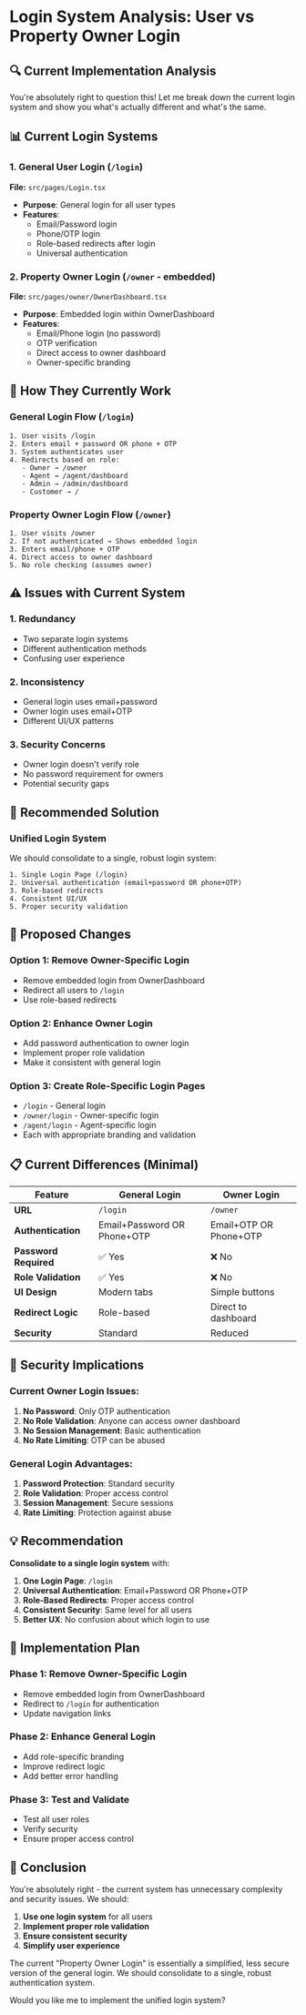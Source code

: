 # Login System Analysis: User vs Property Owner Login

## 🔍 Current Implementation Analysis

You're absolutely right to question this! Let me break down the current login system and show you what's actually different and what's the same.

## 📊 Current Login Systems

### **1. General User Login** (`/login`)
**File:** `src/pages/Login.tsx`
- **Purpose**: General login for all user types
- **Features**:
  - Email/Password login
  - Phone/OTP login
  - Role-based redirects after login
  - Universal authentication

### **2. Property Owner Login** (`/owner` - embedded)
**File:** `src/pages/owner/OwnerDashboard.tsx`
- **Purpose**: Embedded login within OwnerDashboard
- **Features**:
  - Email/Phone login (no password)
  - OTP verification
  - Direct access to owner dashboard
  - Owner-specific branding

## 🔄 How They Currently Work

### **General Login Flow** (`/login`)
```
1. User visits /login
2. Enters email + password OR phone + OTP
3. System authenticates user
4. Redirects based on role:
   - Owner → /owner
   - Agent → /agent/dashboard
   - Admin → /admin/dashboard
   - Customer → /
```

### **Property Owner Login Flow** (`/owner`)
```
1. User visits /owner
2. If not authenticated → Shows embedded login
3. Enters email/phone + OTP
4. Direct access to owner dashboard
5. No role checking (assumes owner)
```

## ⚠️ Issues with Current System

### **1. Redundancy**
- Two separate login systems
- Different authentication methods
- Confusing user experience

### **2. Inconsistency**
- General login uses email+password
- Owner login uses email+OTP
- Different UI/UX patterns

### **3. Security Concerns**
- Owner login doesn't verify role
- No password requirement for owners
- Potential security gaps

## 🎯 Recommended Solution

### **Unified Login System**
We should consolidate to a single, robust login system:

```
1. Single Login Page (/login)
2. Universal authentication (email+password OR phone+OTP)
3. Role-based redirects
4. Consistent UI/UX
5. Proper security validation
```

## 🔧 Proposed Changes

### **Option 1: Remove Owner-Specific Login**
- Remove embedded login from OwnerDashboard
- Redirect all users to `/login`
- Use role-based redirects

### **Option 2: Enhance Owner Login**
- Add password authentication to owner login
- Implement proper role validation
- Make it consistent with general login

### **Option 3: Create Role-Specific Login Pages**
- `/login` - General login
- `/owner/login` - Owner-specific login
- `/agent/login` - Agent-specific login
- Each with appropriate branding and validation

## 📋 Current Differences (Minimal)

| Feature | General Login | Owner Login |
|---------|---------------|-------------|
| **URL** | `/login` | `/owner` |
| **Authentication** | Email+Password OR Phone+OTP | Email+OTP OR Phone+OTP |
| **Password Required** | ✅ Yes | ❌ No |
| **Role Validation** | ✅ Yes | ❌ No |
| **UI Design** | Modern tabs | Simple buttons |
| **Redirect Logic** | Role-based | Direct to dashboard |
| **Security** | Standard | Reduced |

## 🚨 Security Implications

### **Current Owner Login Issues:**
1. **No Password**: Only OTP authentication
2. **No Role Validation**: Anyone can access owner dashboard
3. **No Session Management**: Basic authentication
4. **No Rate Limiting**: OTP can be abused

### **General Login Advantages:**
1. **Password Protection**: Standard security
2. **Role Validation**: Proper access control
3. **Session Management**: Secure sessions
4. **Rate Limiting**: Protection against abuse

## 💡 Recommendation

**Consolidate to a single login system** with:

1. **One Login Page**: `/login`
2. **Universal Authentication**: Email+Password OR Phone+OTP
3. **Role-Based Redirects**: Proper access control
4. **Consistent Security**: Same level for all users
5. **Better UX**: No confusion about which login to use

## 🔄 Implementation Plan

### **Phase 1: Remove Owner-Specific Login**
- Remove embedded login from OwnerDashboard
- Redirect to `/login` for authentication
- Update navigation links

### **Phase 2: Enhance General Login**
- Add role-specific branding
- Improve redirect logic
- Add better error handling

### **Phase 3: Test and Validate**
- Test all user roles
- Verify security
- Ensure proper access control

## 🎯 Conclusion

You're absolutely right - the current system has unnecessary complexity and security issues. We should:

1. **Use one login system** for all users
2. **Implement proper role validation**
3. **Ensure consistent security**
4. **Simplify user experience**

The current "Property Owner Login" is essentially a simplified, less secure version of the general login. We should consolidate to a single, robust authentication system.

Would you like me to implement the unified login system?

